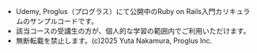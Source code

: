 - Udemy, Proglus（プログラス）にて公開中のRuby on Rails入門カリキュラムのサンプルコードです。
- 該当コースの受講生の方が、個人的な学習の範囲内でご利用いただけます。
- 無断転載を禁止します。(c)2025 Yuta Nakamura, Proglus Inc.

